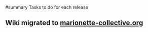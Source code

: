 ﻿#summary Tasks to do for each release

## Wiki migrated to [marionette-collective.org](http://marionette-collective.org/reference/development/releasetasks.html) ##